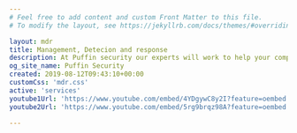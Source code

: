 ```yaml
---
# Feel free to add content and custom Front Matter to this file.
# To modify the layout, see https://jekyllrb.com/docs/themes/#overriding-theme-defaults

layout: mdr
title: Management, Detecion and response
description: At Puffin security our experts will work to help your company in order to contain, mitigate, remediate, and recover from the breach.
og_site_name: Puffin Security
created: 2019-08-12T09:43:10+00:00
customCss: 'mdr.css'
active: 'services'
youtube1Url: 'https://www.youtube.com/embed/4YDgywC8y2I?feature=oembed'
youtube2Url: 'https://www.youtube.com/embed/5rg9brqz98A?feature=oembed'

---
```

